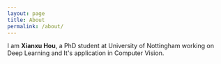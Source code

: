```yaml
---
layout: page
title: About
permalink: /about/
---
```


I am **Xianxu Hou**, a PhD student at University of Nottingham working on Deep Learning and It's application in Computer Vision.